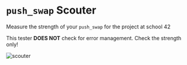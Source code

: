 # `push_swap` Scouter

Measure the strength of your `push_swap` for the project at school 42

This tester **DOES NOT** check for error management. Check the strength only!

![scouter](https://lh3.googleusercontent.com/proxy/s8Cv71Tda7TdFsO41FrakVXJuWiYQHYyxGDCHtq9GPZhtOjYJ5whDKci6bKgfmEZz5Ks_pf1fQPcsVFKkCla0ZOeuzjilxsiVwDI0HNBXUoYInAnqnoqyW9P5A2e_xU53UftEvl_5bAnTGwD-4UwPlDWBYTt0bNgXNLS1GwP5LuBZVlGfOwxuduJ_bNs)
